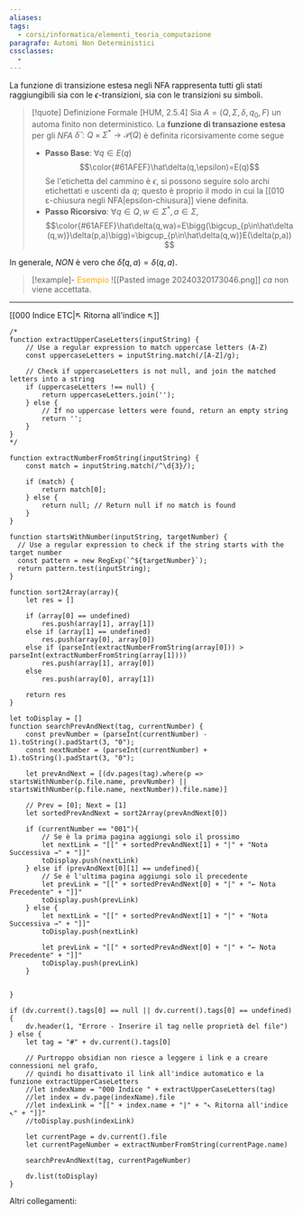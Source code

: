 ```yaml
---
aliases: 
tags:
  - corsi/informatica/elementi_teoria_computazione
paragrafo: Automi Non Deterministici
cssclasses:
  - 
---
```

La funzione di transizione estesa negli NFA rappresenta tutti gli stati raggiungibili sia con le $\epsilon$-transizioni, sia con le transizioni su simboli.

> [!quote] Definizione Formale [HUM, 2.5.4]
>Sia $A=(Q,\Sigma,\delta,q_0,F)$ un automa finito non deterministico. La **funzione di transazione estesa** per gli *NFA* $\hat\delta:Q\times\Sigma^*\to\mathcal{P}(Q)$ è definita ricorsivamente come segue
>- **Passo Base**: $\forall q\in E(q)$ 
>$$\color{#61AFEF}\hat\delta(q,\epsilon)=E(q)$$
>Se l'etichetta del cammino è $\epsilon$, si possono seguire solo archi etichettati e uscenti da $q$; questo è proprio il modo in cui la [[010 ε-chiusura negli NFA|epsilon-chiusura]] viene definita.
>- **Passo Ricorsivo**: $\forall q \in Q, w\in\Sigma^*, a\in\Sigma$,
>$$\color{#61AFEF}\hat\delta(q,wa)=E\bigg(\bigcup_{p\in\hat\delta(q,w)}\delta(p,a)\bigg)=\bigcup_{p\in\hat\delta(q,w)}E(\delta(p,a))$$

In generale, *NON* è vero che $\hat\delta(q,a)=\delta(q,a)$.

> [!example]- <font color="orange">Esempio</font>
>![[Pasted image 20240320173046.png]]
>$ca$ non viene accettata.


___
[[000 Indice ETC|↖ Ritorna all'indice ↖]]

```dataviewjs
/*
function extractUpperCaseLetters(inputString) {
	// Use a regular expression to match uppercase letters (A-Z)
	const uppercaseLetters = inputString.match(/[A-Z]/g);
	
	// Check if uppercaseLetters is not null, and join the matched letters into a string
	if (uppercaseLetters !== null) {
		return uppercaseLetters.join('');
	} else {
	    // If no uppercase letters were found, return an empty string
	    return '';
	}
}
*/

function extractNumberFromString(inputString) {
	const match = inputString.match(/^\d{3}/);
	
	if (match) {
		return match[0];
	} else {
		return null; // Return null if no match is found
	}
}

function startsWithNumber(inputString, targetNumber) {
  // Use a regular expression to check if the string starts with the target number
  const pattern = new RegExp(`^${targetNumber}`);
  return pattern.test(inputString);
}

function sort2Array(array){
	let res = []
	
	if (array[0] == undefined)
		res.push(array[1], array[1])
	else if (array[1] == undefined)
		res.push(array[0], array[0])
	else if (parseInt(extractNumberFromString(array[0])) > parseInt(extractNumberFromString(array[1])))
		res.push(array[1], array[0])
	else
		res.push(array[0], array[1])
	
	return res
}

let toDisplay = []
function searchPrevAndNext(tag, currentNumber) {
	const prevNumber = (parseInt(currentNumber) - 1).toString().padStart(3, "0");
	const nextNumber = (parseInt(currentNumber) + 1).toString().padStart(3, "0");
	
	let prevAndNext = [(dv.pages(tag).where(p => startsWithNumber(p.file.name, prevNumber) || startsWithNumber(p.file.name, nextNumber)).file.name)]
	
	// Prev = [0]; Next = [1]
	let sortedPrevAndNext = sort2Array(prevAndNext[0])
	
	if (currentNumber == "001"){ 
		// Se è la prima pagina aggiungi solo il prossimo
		let nextLink = "[[" + sortedPrevAndNext[1] + "|" + "Nota Successiva →" + "]]"
		toDisplay.push(nextLink)
	} else if (prevAndNext[0][1] == undefined){
		// Se è l'ultima pagina aggiungi solo il precedente
		let prevLink = "[[" + sortedPrevAndNext[0] + "|" + "← Nota Precedente" + "]]"
		toDisplay.push(prevLink)
	} else {
		let nextLink = "[[" + sortedPrevAndNext[1] + "|" + "Nota Successiva →" + "]]"
		toDisplay.push(nextLink)
		
		let prevLink = "[[" + sortedPrevAndNext[0] + "|" + "← Nota Precedente" + "]]"
		toDisplay.push(prevLink)
	}
	
	
}

if (dv.current().tags[0] == null || dv.current().tags[0] == undefined){
	dv.header(1, "Errore - Inserire il tag nelle proprietà del file")
} else {
	let tag = "#" + dv.current().tags[0]

	// Purtroppo obsidian non riesce a leggere i link e a creare connessioni nel grafo,
	// quindi ho disattivato il link all'indice automatico e la funzione extractUpperCaseLetters
	//let indexName = "000 Indice " + extractUpperCaseLetters(tag)
	//let index = dv.page(indexName).file
	//let indexLink = "[[" + index.name + "|" + "↖ Ritorna all'indice ↖" + "]]"
	//toDisplay.push(indexLink)
	
	let currentPage = dv.current().file
	let currentPageNumber = extractNumberFromString(currentPage.name)
	
	searchPrevAndNext(tag, currentPageNumber)
	
	dv.list(toDisplay)
}
```

Altri collegamenti: 